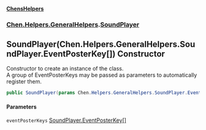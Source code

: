 
#### [ChensHelpers](./index 'index')

### [Chen.Helpers.GeneralHelpers](./Chen-Helpers-GeneralHelpers 'Chen.Helpers.GeneralHelpers').[SoundPlayer](./Chen-Helpers-GeneralHelpers-SoundPlayer 'Chen.Helpers.GeneralHelpers.SoundPlayer')

## SoundPlayer(Chen.Helpers.GeneralHelpers.SoundPlayer.EventPosterKey[]) Constructor
Constructor to create an instance of the class.  
A group of EventPosterKeys may be passed as parameters to automatically register them.  
```csharp
public SoundPlayer(params Chen.Helpers.GeneralHelpers.SoundPlayer.EventPosterKey[] eventPosterKeys);
```

#### Parameters
<a name='Chen-Helpers-GeneralHelpers-SoundPlayer-SoundPlayer(Chen-Helpers-GeneralHelpers-SoundPlayer-EventPosterKey--)-eventPosterKeys'></a>
`eventPosterKeys` [SoundPlayer.EventPosterKey](./Chen-Helpers-GeneralHelpers-SoundPlayer-EventPosterKey 'Chen.Helpers.GeneralHelpers.SoundPlayer.EventPosterKey')[[]](https://docs.microsoft.com/en-us/dotnet/api/System.Array 'System.Array')  
  
  
